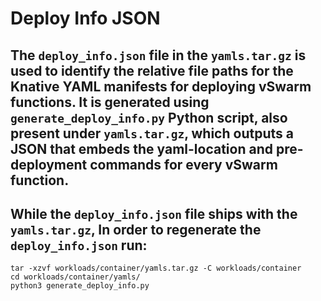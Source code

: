 # Deploy Info JSON

## The `deploy_info.json` file in the `yamls.tar.gz`  is used to identify the relative file paths for the Knative YAML manifests for deploying vSwarm functions. It is generated using `generate_deploy_info.py` Python script, also present under `yamls.tar.gz`, which outputs a JSON that embeds the yaml-location and pre-deployment commands for every vSwarm function.

## While the `deploy_info.json` file ships with the `yamls.tar.gz`, In order to regenerate the `deploy_info.json` run:
```console
tar -xzvf workloads/container/yamls.tar.gz -C workloads/container
cd workloads/container/yamls/
python3 generate_deploy_info.py
```